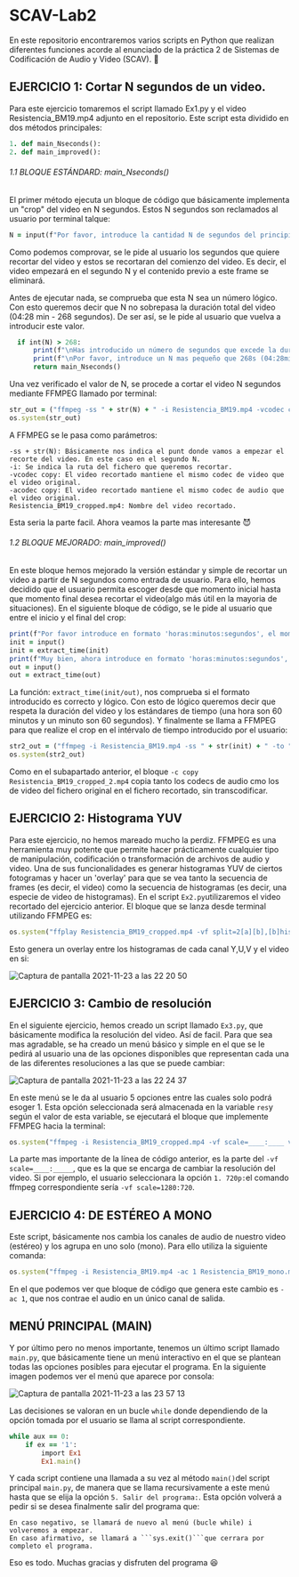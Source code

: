# SCAV-Lab2

En este repositorio encontraremos varios scripts en Python que realizan diferentes funciones acorde al enunciado de la práctica 2 de Sistemas de Codificación de Audio y Video (SCAV). 🐥

## EJERCICIO 1:  Cortar N segundos de un video.
Para este ejercicio tomaremos el script llamado Ex1.py y el video Resistencia_BM19.mp4 adjunto en el repositorio.
Este script esta dividido en dos métodos principales:
```ruby
1. def main_Nseconds():
2. def main_improved():
```
###### 1.1 BLOQUE ESTÁNDARD: main_Nseconds()
El primer método ejecuta un bloque de código que básicamente implementa un "crop" del video en N segundos. Estos N segundos son reclamados al usuario por terminal talque:
```ruby
N = input(f"Por favor, introduce la cantidad N de segundos del principio del video que quieres recortar:")
```
Como podemos comprovar, se le pide al usuario los segundos que quiere recortar del video y estos se recortaran del comienzo del video. Es decir, el video empezará en el segundo N y el contenido previo a este frame se eliminará.

Antes de ejecutar nada, se comprueba que esta N sea un número lógico. Con esto queremos decir que N no sobrepasa la duración total del video (04:28 min - 268 segundos).
De ser así, se le pide al usuario que vuelva a introducir este valor.
```ruby
  if int(N) > 268:
      print(f"\nHas introducido un número de segundos que excede la duración del video.")
      print(f"\nPor favor, introduce un N mas pequeño que 268s (04:28min):\n")
      return main_Nseconds()
```
Una vez verificado el valor de N, se procede a cortar el video N segundos mediante FFMPEG llamado por terminal:
```ruby
str_out = ("ffmpeg -ss " + str(N) + " -i Resistencia_BM19.mp4 -vcodec copy -acodec copy Resistencia_BM19_cropped.mp4")
os.system(str_out)
```
A FFMPEG se le pasa como parámetros:
```
-ss + str(N): Básicamente nos indica el punt donde vamos a empezar el recorte del video. En este caso en el segundo N.
-i: Se indica la ruta del fichero que queremos recortar.
-vcodec copy: El video recortado mantiene el mismo codec de video que el video original.
-acodec copy: El video recortado mantiene el mismo codec de audio que el video original.
Resistencia_BM19_cropped.mp4: Nombre del video recortado.
``` 
Esta seria la parte facil. Ahora veamos la parte mas interesante 😈
###### 1.2 BLOQUE MEJORADO: main_improved()
En este bloque hemos mejorado la versión estándar y simple de recortar un video a partir de N segundos como entrada de usuario.
Para ello, hemos decidido que el usuario permita escoger desde que momento inicial hasta que momento final desea recortar el video(algo más útil en la mayoria de situaciones).
En el siguiente bloque de código, se le pide al usuario que entre el inicio y el final del crop:
```ruby
print(f"Por favor introduce en formato 'horas:minutos:segundos', el momento que quieras iniciar el corte:")
init = input()
init = extract_time(init)
print(f"Muy bien, ahora introduce en formato 'horas:minutos:segundos', el momento que quieras terminar el corte")
out = input()
out = extract_time(out)
```
La función: ```extract_time(init/out)```, nos comprueba si el formato introducido es correcto y lógico.
Con esto de lógico queremos decir que respeta la duración del video y los estándares de tiempo (una hora son 60 minutos y un minuto son 60 segundos).
Y finalmente se llama a FFMPEG para que realize el crop en el intérvalo de tiempo introducido por el usuario:
```ruby
str2_out = ("ffmpeg -i Resistencia_BM19.mp4 -ss " + str(init) + " -to " + str(out) + " -c copy Resistencia_BM19_cropped_2.mp4")
os.system(str2_out)
```
Como en el subapartado anterior, el bloque ```-c copy Resistencia_BM19_cropped_2.mp4``` copia tanto los codecs de audio cmo los de video del fichero original en el fichero recortado, sin transcodificar.

## EJERCICIO 2: Histograma YUV
Para este ejercicio, no hemos mareado mucho la perdiz. FFMPEG es una herramienta muy potente que permite hacer prácticamente cualquier tipo de manipulación, codificación o transformación de archivos de audio y video. Una de sus funcionalidades es generar histogramas YUV de ciertos fotogramas y hacer un 'overlay' para que se vea tanto la secuencia de frames (es decir, el video) como la secuencia de histogramas (es decir, una especie de video de histogramas).
En el script ```Ex2.py```utilizaremos el video recortado del ejercicio anterior. El bloque que se lanza desde terminal utilizando FFMPEG es:
```ruby
os.system("ffplay Resistencia_BM19_cropped.mp4 -vf split=2[a][b],[b]histogram,format=yuva444p[hh],[a][hh]overlay")
```
Esto genera un overlay entre los histogramas de cada canal Y,U,V y el video en si:

![Captura de pantalla 2021-11-23 a las 22 20 50](https://user-images.githubusercontent.com/91899380/143131022-95cd069d-90a8-483a-8f4e-7eb5be5fd166.png)

## EJERCICIO 3: Cambio de resolución
En el siguiente ejercicio, hemos creado un script llamado ```Ex3.py```, que básicamente modifica la resolución del video. Así de facil.
Para que sea mas agradable, se ha creado un menú básico y simple en el que se le pedirá al usuario una de las opciones disponibles que representan cada una de las diferentes resoluciones a las que se puede cambiar:

![Captura de pantalla 2021-11-23 a las 22 24 37](https://user-images.githubusercontent.com/91899380/143131532-b9f7159f-e84c-446d-86f8-74c5874f3ad6.png)

En este menú se le da al usuario 5 opciones entre las cuales solo podrá esoger 1. Esta opción seleccionada será almacenada en la variable ```res```y según el valor de esta variable, se ejecutará el bloque que implemente FFMPEG hacia la terminal:
```ruby
os.system("ffmpeg -i Resistencia_BM19_cropped.mp4 -vf scale=____:____ videos/[720p]Resistencia_BM19_cropped.mp4")
```
La parte mas importante de la línea de código anterior, es la parte del ```-vf scale=____:_____```, que es la que se encarga de cambiar la resolución del video.
Si por ejemplo, el usuario seleccionara la opción ```1. 720p:```el comando ffmpeg correspondiente sería ```-vf scale=1280:720```.

## EJERCICIO 4: DE ESTÉREO A MONO
Este script, básicamente nos cambia los canales de audio de nuestro video (estéreo) y los agrupa en uno solo (mono). Para ello utiliza la siguiente comanda:
```ruby
os.system("ffmpeg -i Resistencia_BM19.mp4 -ac 1 Resistencia_BM19_mono.mp4")
```
En el que podemos ver que bloque de código que genera este cambio es ```-ac 1```, que nos contrae el audio en un único canal de salida.

## MENÚ PRINCIPAL (MAIN)
Y por último pero no menos importante, tenemos un último script llamado ```main.py```, que básicamente tiene un menú interactivo en el que se plantean todas las opciones posibles para ejecutar el programa. En la siguiente imagen podemos ver el menú que aparece por consola:

![Captura de pantalla 2021-11-23 a las 23 57 13](https://user-images.githubusercontent.com/91899380/143142020-ec36583e-6612-4834-ae3f-0e43ad0148f7.png)

Las decisiones se valoran en un bucle ```while``` donde dependiendo de la opción tomada por el usuario se llama al script correspondiente.
```ruby
while aux == 0:
    if ex == '1':
        import Ex1
        Ex1.main()
```
Y cada script contiene una llamada a su vez al método ```main()```del script principal ```main.py```, de manera que se llama recursivamente a este menú hasta que se elija la opción ```5. Salir del programa:```.
Esta opción volverá a pedir si se desea finalmente salir del programa que: 
```
En caso negativo, se llamará de nuevo al menú (bucle while) i volveremos a empezar.
En caso afirmativo, se llamará a ```sys.exit()```que cerrara por completo el programa.
````
Eso es todo. 
Muchas gracias y disfruten del programa 😆







